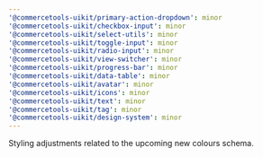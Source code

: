 ```yaml
---
'@commercetools-uikit/primary-action-dropdown': minor
'@commercetools-uikit/checkbox-input': minor
'@commercetools-uikit/select-utils': minor
'@commercetools-uikit/toggle-input': minor
'@commercetools-uikit/radio-input': minor
'@commercetools-uikit/view-switcher': minor
'@commercetools-uikit/progress-bar': minor
'@commercetools-uikit/data-table': minor
'@commercetools-uikit/avatar': minor
'@commercetools-uikit/icons': minor
'@commercetools-uikit/text': minor
'@commercetools-uikit/tag': minor
'@commercetools-uikit/design-system': minor
---
```


Styling adjustments related to the upcoming new colours schema.
